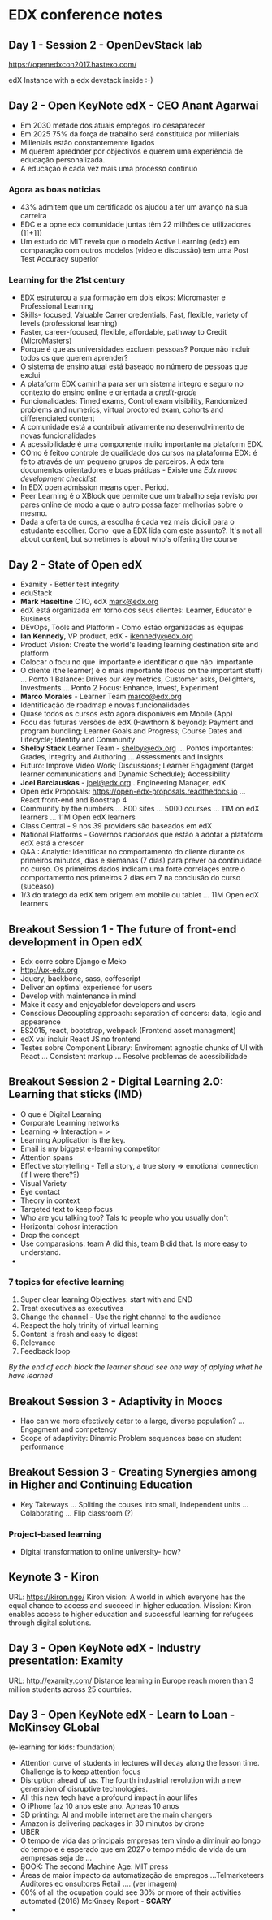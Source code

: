 # EDX conference notes

## Day 1 - Session 2 - OpenDevStack lab

https://openedxcon2017.hastexo.com/

edX Instance with a edx devstack inside :-)

## Day 2 - Open KeyNote edX - CEO Anant Agarwai

* Em 2030 metade dos atuais empregos iro desaparecer
* Em 2025 75% da força de trabalho será constituida por millenials
* Millenials estão constantemente ligados
* M querem aprednder por objectivos e querem uma experiência de educação personalizada.
* A educação é cada vez mais uma processo continuo

### Agora as boas noticias

* 43% admitem que um certificado os ajudou a ter um avanço na sua carreira
* EDC e a opne edx comunidade juntas têm 22 milhões de utilizadores (11+11)
* Um estudo do MIT revela que o modelo Active Learning (edx) em comparação com outros modelos (video e discussão) tem uma Post Test Accuracy superior

### Learning for the 21st century

* EDX estruturou a sua formação em dois eixos: Micromaster e Professional Learning
* Skills- focused, Valuable Carrer credentials, Fast, flexible, variety of levels (professional learning)
* Faster, career-focused, flexible, affordable, pathway to Credit (MicroMasters)
* Porque é que as universidades excluem pessoas? Porque não incluir todos os que querem aprender? 
* O sistema de ensino atual está baseado no número de pessoas que exclui
* A plataform EDX caminha para ser um sistema integro e seguro no contexto do ensino online e orientada a *credit-grade* 
* Funcionalidades: Timed exams, Control exam visibility, Randomized problems and numerics, virtual proctored exam, cohorts and differenciated content
* A comunidade está a contribuir ativamente no desenvolvimento de novas funcionalidades
* A acessibilidade é uma componente muito importante na plataform EDX. 
* COmo é feitoo controle de quailidade dos cursos na plataforma EDX: é feito através de um pequeno grupos de parceiros. A edx tem documentos orientadores e boas práticas - Existe una *Edx mooc development checklist*. 
* In EDX open admission means open. Period.
* Peer Learning é o XBlock que permite que um trabalho seja revisto por pares online de modo a que o autro possa fazer melhorias sobre o mesmo.
* Dada a oferta de curos, a escolha é cada vez mais dicicil para o estudante escolher. Como  que a EDX lida com este assunto?. It's not all about content, but sometimes is about who's offering the course

## Day 2 - State of Open edX


* Examity - Better test integrity
* eduStack
* **Mark Haseltine** CTO, edX mark@edx.org
* edX está organizada em torno dos seus clientes: Learner, Educator e Business
* DEvOps, Tools and Platform - Como estão organizadas as equipas
* **Ian Kennedy**, VP product, edX - ikennedy@edx.org
* Product Vision: Create the world's leading learning destination site and platform
* Colocar o focu no que  importante e identificar o que não  importante
* O cliente (the learner) é o mais importante (focus on the important stuff)
... Ponto 1 Balance: Drives our key metrics, Customer asks, Delighters, Investments
... Ponto 2 Focus: Enhance, Invest, Experiment
* **Marco Morales** - Learner Team marco@edx.org
* Identificação de roadmap e novas funcionalidades
* Quase todos os cursos esto agora disponíveis em Mobile (App)
* Focu das futuras versões de edX (Hawthorn & beyond): Payment and program bundling; Learner Goals and Progress; Course Dates and Lifecycle; Identity and Community
* **Shelby Stack** Learner Team  - shelby@edx.org
... Pontos importantes: Grades, Integrity and Authoring
... Assessments and Insights
* Futuro: Improve Video Work; Discussions; Learner Engagment (target learner communications and Dynamic Schedule); Accessibility
* **Joel Barciauskas** - joel@edx.org . Engineering Manager, edX
* Open edx Proposals: https://open-edx-proposals.readthedocs.io
... React front-end and Boostrap 4
* Community by the numbers
... 800 sites
... 5000 courses
... 11M on edX learners
... 11M Open edX learners
* Class Central - 9 nos 39 providers são baseados em edX
* National Platforms - Governos nacionaos que estão a adotar a plataform edX está a crescer
* Q&A : Analytic: Identificar no comportamento do cliente durante os primeiros minutos, dias e siemanas (7 dias) para prever oa continuidade no curso. Os primeiros dados indicam uma forte correlaçes entre o comportamento nos primeiros 2 dias em 7 na conclusão do curso (suceaso)
* 1/3 do trafego da edX tem origem em mobile ou tablet
... 11M Open edX learners

## Breakout Session 1 - The future of front-end development in Open edX

* Edx corre sobre Django e Meko
* http://ux-edx.org
* Jquery, backbone, sass, coffescript
* Deliver an optimal experience for users
* Develop with maintenance in mind
* Make it easy and enjoyablefor developers  and users
* Conscious Decoupling approach: separation of concers: data, logic and appearence
* ES2015, react, bootstrap, webpack (Frontend asset managment)
* edX vai incluir React JS no frontend
* Testes sobre Component Library: Enviroment agnostic chunks of UI with React
... Consistent markup
... Resolve problemas de acessibilidade

## Breakout Session 2 - Digital Learning 2.0: Learning that sticks (IMD)

* O que é Digital Learning
* Corporate Learning networks
* Learning => Interaction = > 
* Learning Application is the key.
* Email is my biggest e-learning competitor
* Attention spans
* Effective storytelling - Tell a story, a true story => emotional connection (if I were there??) 
* Visual Variety
* Eye contact
* Theory in context
* Targeted text to keep focus
* Who are you talking too? Tals to people who you usually don't
* Horizontal cohosr interaction
* Drop the concept
* Use comparasions: team A did this, team B did that. Is more easy to understand.
* 
### 7 topics for efective learning

1. Super clear learning Objectives: start with and END
2. Treat executives as executives
3. Change the channel - Use the right channel to the audience
4. Respect the holy trinity of virtual learning
5. Content is fresh and easy to digest
6. Relevance
7. Feedback loop

*By the end of each block the learner shoud see one way of aplying what he have learned*

## Breakout Session 3 - Adaptivity in Moocs

* Hao can we more efectively cater to a large, diverse population?
... Engagment and competency
* Scope of adaptivity: Dinamic Problem sequences base on student performance

## Breakout Session 3 - Creating Synergies among in Higher and Continuing Education

* Key Takeways
... Spliting the couses into small, independent units
... Colaborating
... Flip classroom (?)

### Project-based learning 

* Digital transformation to online university- how?

## Keynote 3 - Kiron

URL: https://kiron.ngo/
Kiron vision: A world in which everyone has the equal chance to access and succeed in higher education.
Mission: Kiron enables access to higher education and successful learning for refugees through digital solutions.


## Day 3 - Open KeyNote edX - Industry presentation: Examity

URL: http://examity.com/
Distance learning in Europe reach moren than 3 million students across 25 countries.


## Day 3 - Open KeyNote edX - Learn to Loan - McKinsey GLobal

(e-learning for kids: foundation)
* Attention curve of students in lectures will decay along the lesson time. Challenge is to keep attention focus
* Disruption ahead of us: The fourth industrial revolution with a new generation of disruptive technologies.
* All this new tech have a profound impact in aour lifes
* O iPhone faz 10 anos este ano. Apneas 10 anos
* 3D printing: AI and mobile internet are the main changers
* Amazon is delivering packages in 30 minutos by drone
* UBER
* O tempo de vida das principais empresas tem vindo a diminuir ao longo do tempo e é esperado que em 2027 o tempo médio de vida de um aempresas seja de ...
* BOOK: The second Machine Age: MIT press
* Áreas de maior impacto da automatização de empregos
...Telmarketeers
Auditores ec onsultores
Retail
.... (ver imagem)
* 60% of all the ocupation could see 30% or more of their activities automated (2016) McKinsey Report - **SCARY**
*







